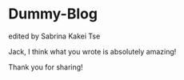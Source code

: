 # Dummy-Blog

edited by Sabrina Kakei Tse

Jack, I think what you wrote is absolutely amazing!

Thank you for sharing!
